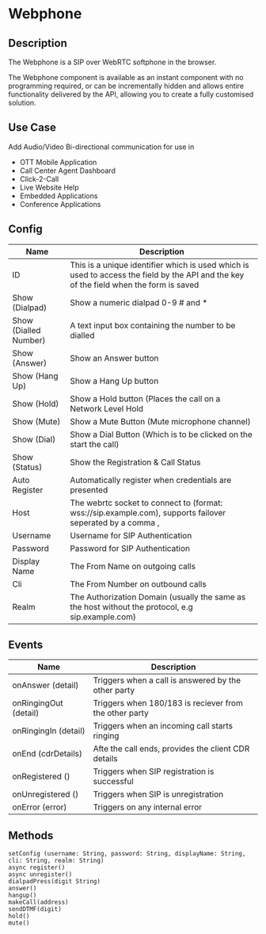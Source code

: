# Webphone

## Description

The Webphone is a SIP over WebRTC softphone in the browser.

The Webphone component is available as an instant component with no programming required, or can be incrementally hidden and allows entire functionality delivered by the API, allowing you to create a fully customised solution.

## Use Case

Add Audio/Video Bi-directional communication for use in
- OTT Mobile Application
- Call Center Agent Dashboard
- Click-2-Call
- Live Website Help
- Embedded Applications
- Conference Applications

## Config

| Name                  | Description                                                                                                                            |
|-----------------------|----------------------------------------------------------------------------------------------------------------------------------------|
| ID                    | This is a unique identifier which is used which is used to access the field by the API and the key of the field when the form is saved |
| Show (Dialpad)        | Show a numeric dialpad 0-9 # and *                                                                                                     |
| Show (Dialled Number) | A text input box containing the number to be dialled                                                                                   |
| Show (Answer)         | Show an Answer button                                                                                                                  |
| Show (Hang Up)        | Show a Hang Up button                                                                                                                  |
| Show (Hold)           | Show a Hold button (Places the call on a Network Level Hold                                                                            |
| Show (Mute)           | Show a Mute Button (Mute microphone channel)                                                                                           |
| Show (Dial)           | Show a Dial Button (Which is to be clicked on the start the call)                                                                      |
| Show (Status)         | Show the Registration & Call Status                                                                                                    |
| Auto Register         | Automatically register when credentials are presented                                                                                  |
| Host                  | The webrtc socket to connect to (format: wss://sip.example.com), supports failover seperated by a comma ,                              |
| Username              | Username for SIP Authentication                                                                                                        |
| Password              | Password for SIP Authentication                                                                                                        |
| Display Name          | The From Name on outgoing calls                                                                                                        |
| Cli                   | The From Number on outbound calls                                                                                                      |
| Realm                 | The Authorization Domain (usually the same as the host without the protocol, e.g sip.example.com)                                      |

## Events

| Name                   | Description                                               |
|------------------------|-----------------------------------------------------------|
| onAnswer (detail)      | Triggers when a call is answered by the other party       |
| onRingingOut (detail)  | Triggers when 180/183 is reciever from the other party    |
| onRingingIn (detail)   | Triggers when an incoming call starts ringing             |
| onEnd (cdrDetails)     | Afte the call ends, provides the client CDR details       |
| onRegistered ()        | Triggers when SIP registration is successful              |
| onUnregistered ()      | Triggers when SIP is unregistration                       |
| onError (error)        | Triggers on any internal error                            |

## Methods

```
setConfig (username: String, password: String, displayName: String, cli: String, realm: String)
async register()
async unregister()
dialpadPress(digit String)
answer()
hangup()
makeCall(address)
sendDTMF(digit)
hold()
mute()
```
